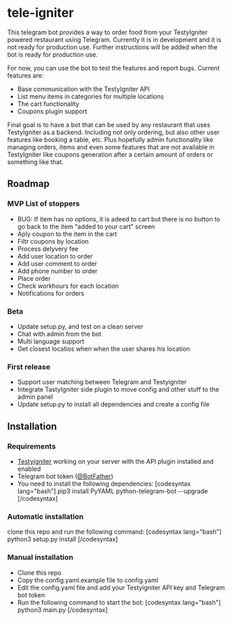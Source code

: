# tele-igniter
This telegram bot provides a way to order food from your TestyIgniter powered restaurant using Telegram.
Currently it is in development and it is not ready for production use. Further instructions will be added when the bot is ready for production use.

For now, you can use the bot to test the features and report bugs. Current features are:
- Base communication with the TestyIgniter API
- List menu items in categories for multiple locations
- The cart functionality
- Coupons plugin support

Final goal is to have a bot that can be used by any restaurant that uses TestyIgniter as a backend. Including not only ordering, but also other user features like booking a table, etc. Plus hopefully admin functionality like managing orders, items and even some features that are not available in TestyIgniter like coupons generation after a certain amount of orders or something like that.

## Roadmap
### MVP List of stoppers
- BUG: If item has no options, it is adeed to cart but there is no button to go back to the item "added to your cart" screen
- Aply coupon to the item in the cart
- Filtr coupons by location
- Process delyvery fee
- Add user location to order
- Add user comment to order
- Add phone number to order
- Place order
- Check workhours for each location
- Notifications for orders

### Beta
- Update setup.py, and test on a clean server
- Chat with admin from the bot
- Multi language support
- Get closest locatios when when the user shares his location

### First release
- Support user matching between Telegram and Testyigniter
- Integrate TastyIgniter side plugin to move config and other stuff to the admin panel
- Update setup.py to install all dependencies and create a config file

## Installation
### Requirements
- [Testyigniter](https://testyigniter.com/) working on your server with the API plugin installed and enabled
- Telegram bot token ([@BotFather](https://t.me/BotFather))
- You need to install the following dependencies:
[codesyntax lang="bash"]
pip3 install PyYAML python-telegram-bot --upgrade
[/codesyntax]

### Automatic installation
clone this repo and run the following command:
[codesyntax lang="bash"]
python3 setup.py install
[/codesyntax]

### Manual installation
- Clone this repo
- Copy the config.yaml.example file to config.yaml
- Edit the config.yaml file and add your Testyigniter API key and Telegram bot token
- Run the following command to start the bot:
[codesyntax lang="bash"]
    python3 main.py
[/codesyntax]